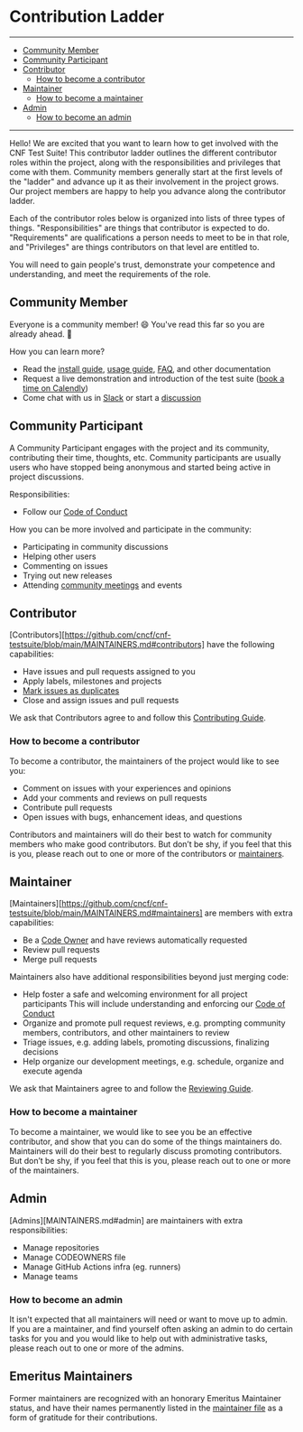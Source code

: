 # Contribution Ladder

---
* [Community Member](#community-member)
* [Community Participant](#community-participant)
* [Contributor](#contributor)
  * [How to become a contributor](#how-to-become-a-contributor)
* [Maintainer](#maintainer)
  * [How to become a maintainer](#how-to-become-a-maintainer)
* [Admin](#admin)
  * [How to become an admin](#admin)
---

Hello! We are excited that you want to learn how to get involved with the CNF Test Suite! This contributor ladder outlines the different contributor roles within the project, along with the responsibilities and privileges that come with them. Community members generally start at the first levels of the "ladder" and advance up it as their involvement in the project grows. Our project members are happy to help you advance along the contributor ladder.

Each of the contributor roles below is organized into lists of three types of things. "Responsibilities" are things that contributor is expected to do. "Requirements" are qualifications a person needs to meet to be in that role, and "Privileges" are things contributors on that level are entitled to.

You will need to gain people's trust, demonstrate your competence and understanding, and meet the requirements of the role.

## Community Member

Everyone is a community member! 😄 You've read this far so you are already ahead. 💯

How you can learn more?

* Read the [install guide](INSTALL.md), [usage guide](USAGE.md), [FAQ](FAQ.md), and other documentation
* Request a live demonstration and introduction of the test suite ([book a time on Calendly](https://calendly.com/cnftestsuite))
* Come chat with us in [Slack](https://cloud-native.slack.com/archives/C014TNCEX8R) or start a [discussion](https://github.com/cncf/cnf-testsuite/discussions)

## Community Participant

A Community Participant engages with the project and its community, contributing their time, thoughts, etc. Community participants are usually users who have stopped being anonymous and started being active in project discussions.

Responsibilities:
- Follow our [Code of Conduct](code-of-conduct.md)

How you can be more involved and participate in the community:

* Participating in community discussions
* Helping other users
* Commenting on issues
* Trying out new releases
* Attending [community meetings](https://github.com/cncf/cnf-testsuite#communication-and-community-meetings) and events

## Contributor

[Contributors][https://github.com/cncf/cnf-testsuite/blob/main/MAINTAINERS.md#contributors] have the following capabilities:

* Have issues and pull requests assigned to you
* Apply labels, milestones and projects
* [Mark issues as duplicates](https://help.github.com/en/articles/about-duplicate-issues-and-pull-requests)
* Close and assign issues and pull requests

We ask that Contributors agree to and follow this [Contributing Guide](CONTRIBUTING.md).

### How to become a contributor

To become a contributor, the maintainers of the project would like to see you:

* Comment on issues with your experiences and opinions
* Add your comments and reviews on pull requests
* Contribute pull requests
* Open issues with bugs, enhancement ideas, and questions

Contributors and maintainers will do their best to watch for community members
who make good contributors. But don’t be shy, if you feel that this is you,
please reach out to one or more of the contributors or [maintainers](MAINTAINERS.md).


## Maintainer

[Maintainers][https://github.com/cncf/cnf-testsuite/blob/main/MAINTAINERS.md#maintainers] are members with extra capabilities:

* Be a [Code Owner](.github/CODEOWNERS) and have reviews automatically requested
* Review pull requests
* Merge pull requests

Maintainers also have additional responsibilities beyond just merging code:

* Help foster a safe and welcoming environment for all project participants
  This will include understanding and enforcing our [Code of Conduct](code-of-conduct.md)
* Organize and promote pull request reviews, e.g. prompting community members,
  contributors, and other maintainers to review
* Triage issues, e.g. adding labels, promoting discussions, finalizing decisions
* Help organize our development meetings, e.g. schedule, organize and
  execute agenda

We ask that Maintainers agree to and follow the [Reviewing Guide](REVIEWING.md).


### How to become a maintainer

To become a maintainer, we would like to see you be an effective
contributor, and show that you can do some of the things maintainers do.
Maintainers will do their best to regularly discuss promoting contributors. But
don’t be shy, if you feel that this is you, please reach out to one or more of
the maintainers.

## Admin

[Admins][MAINTAINERS.md#admin] are maintainers with extra responsibilities:


* Manage repositories
* Manage CODEOWNERS file
* Manage GitHub Actions infra (eg. runners)
* Manage teams


### How to become an admin

It isn't expected that all maintainers will need or want to move up to admin. If
you are a maintainer, and find yourself often asking an admin to do certain
tasks for you and you would like to help out with administrative tasks, please
reach out to one or more of the admins.


## Emeritus Maintainers
Former maintainers are recognized with an honorary Emeritus Maintainer status, and have their names permanently listed in the [maintainer file](MAINTAINERS.md) as a form of gratitude for their contributions.

